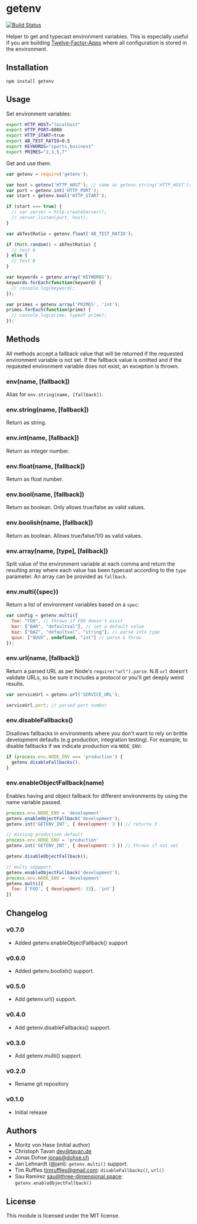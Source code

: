 # getenv

[![Build Status](https://secure.travis-ci.org/ctavan/node-getenv.png)](http://travis-ci.org/ctavan/node-getenv)

Helper to get and typecast environment variables. This is especially useful if you are building [Twelve-Factor-Apps](http://www.12factor.net/) where all configuration is stored in the environment.

## Installation

```
npm install getenv
```

## Usage

Set environment variables:

```bash
export HTTP_HOST="localhost"
export HTTP_PORT=8080
export HTTP_START=true
export AB_TEST_RATIO=0.5
export KEYWORDS="sports,business"
export PRIMES="2,3,5,7"
```

Get and use them:

```javascript
var getenv = require('getenv');

var host = getenv('HTTP_HOST'); // same as getenv.string('HTTP_HOST');
var port = getenv.int('HTTP_PORT');
var start = getenv.bool('HTTP_START');

if (start === true) {
  // var server = http.createServer();
  // server.listen(port, host);
}

var abTestRatio = getenv.float('AB_TEST_RATIO');

if (Math.random() < abTestRatio) {
  // test A
} else {
  // test B
}

var keywords = getenv.array('KEYWORDS');
keywords.forEach(function(keyword) {
  // console.log(keyword);
});

var primes = getenv.array('PRIMES', 'int');
primes.forEach(function(prime) {
  // console.log(prime, typeof prime);
});
```

## Methods

All methods accept a fallback value that will be returned if the requested environment variable is not set. If the fallback value is omitted and if the requested environment variable does not exist, an exception is thrown.

### env(name, [fallback])

Alias for `env.string(name, [fallback])`.

### env.string(name, [fallback])

Return as string.

### env.int(name, [fallback])

Return as integer number.

### env.float(name, [fallback])

Return as float number.

### env.bool(name, [fallback])

Return as boolean. Only allows true/false as valid values.

### env.boolish(name, [fallback])

Return as boolean. Allows true/false/1/0 as valid values.

### env.array(name, [type], [fallback])

Split value of the environment variable at each comma and return the resulting array where each value has been typecast according to the `type` parameter. An array can be provided as `fallback`.

### env.multi({spec})

Return a list of environment variables based on a `spec`:

```javascript
var config = getenv.multi({
  foo: "FOO", // throws if FOO doesn't exist
  bar: ["BAR", "defaultval"], // set a default value
  baz: ["BAZ", "defaultval", "string"], // parse into type
  quux: ["QUUX", undefined, "int"] // parse & throw
});

```

### env.url(name, [fallback])

Return a parsed URL as per Node's `require("url").parse`. N.B `url` doesn't validate URLs, so be sure it includes a protocol or you'll get deeply weird results.

```javascript
var serviceUrl = getenv.url('SERVICE_URL');

serviceUrl.port; // parsed port number
```

### env.disableFallbacks()

Disallows fallbacks in environments where you don't want to rely on brittle development defaults (e.g production, integration testing). For example, to disable fallbacks if we indicate production via `NODE_ENV`:

```javascript
if (process.env.NODE_ENV === 'production') {
  getenv.disableFallbacks();
}
```

### env.enableObjectFallback(name)

Enables having and object fallback for different environments by using the name variable passed.

```javascript
process.env.NODE_ENV = 'development'
getenv.enableObjectFallback('development');
getenv.int('GETENV_INT', { development: 3 }) // returns 3

// missing production default
process.env.NODE_ENV = 'production'
getenv.int('GETENV_INT', { development: 3 }) // throws if not set

getenv.disableObjectFallback();

// multi suppport
getenv.enableObjectFallback('development');
process.env.NODE_ENV = 'development'
getenv.multi({
  foo: ['FOO', { development: 33}, 'int']
})
```

## Changelog

### v0.7.0
- Added getenv.enableObjectFallback() support

### v0.6.0
- Added getenv.boolish() support.

### v0.5.0
- Add getenv.url() support.

### v0.4.0
- Add getenv.disableFallbacks() support.

### v0.3.0
- Add getenv.multi() support.

### v0.2.0
- Rename git repository

### v0.1.0
- Initial release

## Authors

- Moritz von Hase (initial author)
- Christoph Tavan <dev@tavan.de>
- Jonas Dohse <jonas@dohse.ch>
- Jan Lehnardt (@janl): `getenv.multi()` support.
- Tim Ruffles <timruffles@gmail.com>: `disableFallbacks()`, `url()`
- Sau Ramirez <sau@three-dimensional.space>: `getenv.enableObjectFallback()`

## License

This module is licensed under the MIT license.
